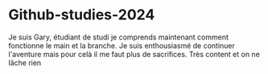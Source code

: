 # Github-studies-2024
Je suis Gary,
étudiant de studi je comprends maintenant comment fonctionne le main et la branche.
Je suis enthousiasmé de continuer l'aventure mais pour celà il me faut plus de sacrifices. 
Très content et on ne lâche rien
